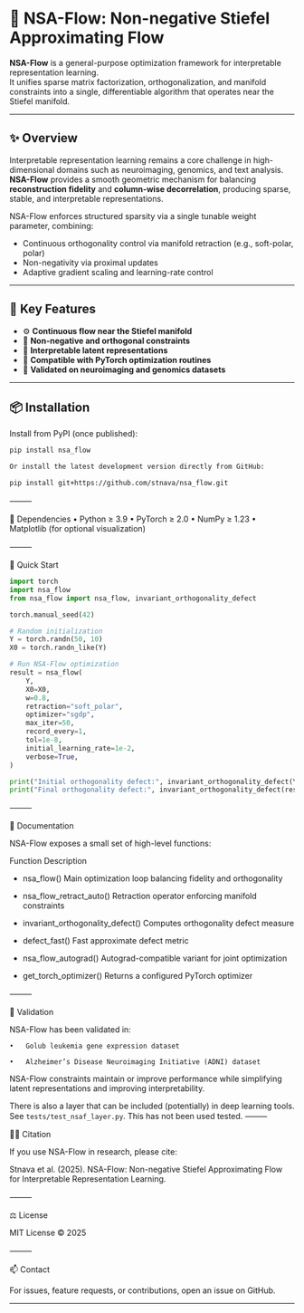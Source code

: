 # 🧠 NSA-Flow: Non-negative Stiefel Approximating Flow

**NSA-Flow** is a general-purpose optimization framework for interpretable representation learning.  
It unifies sparse matrix factorization, orthogonalization, and manifold constraints into a single, differentiable algorithm that operates near the Stiefel manifold.

---

## ✨ Overview

Interpretable representation learning remains a core challenge in high-dimensional domains such as neuroimaging, genomics, and text analysis.  
**NSA-Flow** provides a smooth geometric mechanism for balancing **reconstruction fidelity** and **column-wise decorrelation**, producing sparse, stable, and interpretable representations.

NSA-Flow enforces structured sparsity via a single tunable weight parameter, combining:
- Continuous orthogonality control via manifold retraction (e.g., soft-polar, polar)
- Non-negativity via proximal updates
- Adaptive gradient scaling and learning-rate control

---

## 🧩 Key Features

- ⚙️ **Continuous flow near the Stiefel manifold**
- 🧮 **Non-negative and orthogonal constraints**
- 🧠 **Interpretable latent representations**
- 🚀 **Compatible with PyTorch optimization routines**
- 🧬 **Validated on neuroimaging and genomics datasets**

---

## 📦 Installation

Install from PyPI (once published):

```bash
pip install nsa_flow

Or install the latest development version directly from GitHub:

pip install git+https://github.com/stnava/nsa_flow.git

```
⸻

🧰 Dependencies
	•	Python ≥ 3.9
	•	PyTorch ≥ 2.0
	•	NumPy ≥ 1.23
	•	Matplotlib (for optional visualization)

⸻

🚀 Quick Start


```python
import torch
import nsa_flow
from nsa_flow import nsa_flow, invariant_orthogonality_defect

torch.manual_seed(42)

# Random initialization
Y = torch.randn(50, 10)
X0 = torch.randn_like(Y)

# Run NSA-Flow optimization
result = nsa_flow(
    Y,
    X0=X0,
    w=0.8,
    retraction="soft_polar",
    optimizer="sgdp",
    max_iter=50,
    record_every=1,
    tol=1e-8,
    initial_learning_rate=1e-2,
    verbose=True,
)

print("Initial orthogonality defect:", invariant_orthogonality_defect(Y))
print("Final orthogonality defect:", invariant_orthogonality_defect(result["Y"]))
```

⸻

📖 Documentation

NSA-Flow exposes a small set of high-level functions:

Function	Description

- nsa_flow()	Main optimization loop balancing fidelity and orthogonality

- nsa_flow_retract_auto()	Retraction operator enforcing manifold constraints

- invariant_orthogonality_defect()	Computes orthogonality defect measure

- defect_fast()	Fast approximate defect metric

- nsa_flow_autograd()	Autograd-compatible variant for joint optimization

- get_torch_optimizer()	Returns a configured PyTorch optimizer


⸻

🧪 Validation

NSA-Flow has been validated in:

	•	Golub leukemia gene expression dataset

	•	Alzheimer’s Disease Neuroimaging Initiative (ADNI) dataset

NSA-Flow constraints maintain or improve performance while simplifying latent representations and improving interpretability.

There is also a layer that can be included (potentially) in deep learning tools.  See `tests/test_nsaf_layer.py`. 
This has not been used tested.
⸻

🧑‍💻 Citation

If you use NSA-Flow in research, please cite:

Stnava et al. (2025). NSA-Flow: Non-negative Stiefel Approximating Flow for Interpretable Representation Learning.

⸻

⚖️ License

MIT License © 2025 

⸻

📫 Contact

For issues, feature requests, or contributions, open an issue on
GitHub.

---



